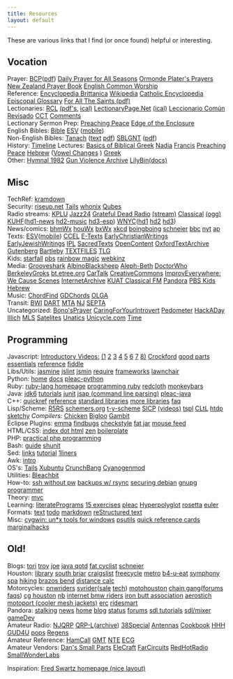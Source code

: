 ```yaml
---
title: Resources
layout: default
---
```


These are various links that I find (or once found) helpful or interesting.


## Vocation

Prayer: [BCP](http://justus.anglican.org/resources/bcp/)([pdf](http://www.episcopalchurch.org/sites/default/files/downloads/book_of_common_prayer.pdf))  [Daily Prayer for All Seasons](https://www.episcopalchurch.org/library/document/daily-prayer-all-seasons) [Ormonde Plater's Prayers](http://www.episcopaldeacons.org/ormonde-plater-archive.html) [New Zealand Prayer Book](http://anglicanprayerbook.org.nz/) [English Common Worship](https://www.churchofengland.org/prayer-worship/worship/texts.aspx)  
Reference: [Encyclopedia Brittanica](http://www.eb.com) [Wikipedia](http://wikipedia.org) [Catholic Encyclopedia](http://newadvent.org/cathen/) [Episcopal Glossary](http://library.episcopalchurch.org/glossary) [For All The Saints (pdf)](http://www.anglican.org.nz/Resources/Lectionary-and-Worship/For-All-the-Saints-A-Resource-for-the-Commemorations-of-the-Calendar)  
Lectionaries: [RCL](http://lectionary.library.vanderbilt.edu/) [(pdf's,](http://lectionary.library.vanderbilt.edu/pdfs.php) [ical)](webcal://lectionary.library.vanderbilt.edu/feeds/lectionary.ics) [LectionaryPage.Net](http://lectionarypage.net)  [(ical)](http://www.lectionarypage.net/Resources/LiturgicalCalendar.ics) [Leccionario Común Revisado](http://www.blakleycreative.com/jtb/StMarksNet/ld.htm) [CCT](http://www.commontexts.org/publications/index.html) [Comments](http://www.montreal.anglican.org/comments/)  
Lectionary Sermon Prep: [Preaching Peace](http://www.preachingpeace.org/teaching-resources/lectionary-commentary.html) [Edge of the Enclosure](http://www.edgeofenclosure.org)  
English Bibles: [Bible](http://bible.oremus.org) [ESV](http://www.gnpcb.org/esv/browse/) ([mobile](http://www.gnpcb.org/esv/mobile/))  
Non-English Bibles: [Tanach](http://www.tanach.us) ([text](http://www.tanach.us/TextFiles/Tanach.acc.txt.zip) [pdf](http://www.tanach.us/PDFFiles/Tanach.acc.pdf.zip)) [SBLGNT](http://sblgnt.com/) ([pdf](http://sblgnt.com/download/SBLGNTpdf.zip))  
History: [Timeline](http://justus.anglican.org/resources/timeline/timeline.html) 
Lectures: [Basics of Biblical Greek](http://www.biblicaltraining.org/biblical-greek/william-mounce) [Nadia](http://www.onbeing.org/program/nadia-bolz-weber-on-seeing-the-underside-and-seeing-god-tattoos-tradition-and-grace) [Francis](http://www.americamagazine.org/print/1563) [Preaching Peace](http://www.preachingpeace.org/)  [Hebrew](http://dailydoseofhebrew.com) ([Vowel Changes](http://dailydoseofhebrew.com) ) [Greek](http://dailydoseofgreek.com)  
Other: [Hymnal 1982](http://smallchurchmusic.weebly.com/-hymnal-us-1982.html) [Gun Violence Archive](http://www.gunviolencearchive.org/)  [LilyBin](http://lilybin.com)[(docs)](http://lilypond.org/website/development.html)


## Misc

TechRef: [kramdown](http://kramdown.gettalong.org/quickref.html)  
Security: [riseup.net](https://riseup.net) [Tails](https://tails.boum.org) [whonix](https://www.whonix.org) [Qubes](https://www.qubes-os.org)  
Radio streams: [KPLU](http://icy1.abacast.com/kplu-newsjazzaac-64.m3u) [Jazz24](http://icy1.abacast.com/kplu-jazz24aac-64.m3u) [Grateful Dead Radio](http://gdradio.net) [(stream)](http://72.13.82.10:26260) [Classical](http://theclassicalstation.org/internet.shtml) [(ogg)](http://audio-ogg.ibiblio.org:8000/wcpe.ogg.m3u) [KUHF](http://kuhf.org)([hd1-news](http://129.7.48.199:80/KUHF-HD1-128K) [hd2-music](http://129.7.48.199:80/KUHF-HD2-128K) [hd3-esp](http://129.7.48.199:80/KUHF-HD3-128K)) [WNYC](http://wnyc.org)([hd1](http://wnycfm.streamguys.com/) [hd2](http://wnycfm2.streamguys.com/) [hd3](http://wnycfm3.streamguys.com/))  
News/comics: [bhmWx](http://mobile.wunderground.com/cgi-bin/findweather/getForecast?brand=mobile&query=Bellingham%2C+WA) [houWx](http://mobile.wunderground.com/cgi-bin/findweather/getForecast?brand=mobile&query=IAH) [bxWx](http://mobile.wunderground.com/cgi-bin/findweather/getForecast?brand=mobile&query=Bronx%2C+NY) [xkcd](http://xkcd.com) [boingboing](http://boingboing.net) [schneier](http://schneier.com/blog/) [bbc](http://news.bbc.co.uk/) [nyt](http://nytimes.com/) [ap](http://www.nytimes.com/pages/aponline/news/index.html)  
Texts: [ESV](http://www.gnpcb.org/esv/browse/)([mobile](http://www.gnpcb.org/esv/mobile/)) [CCEL](http://www.ccel.org) [E-Texts](http://etext.library.adelaide.edu.au/colls.html) [EarlyChristianWritings](http://www.earlychristianwritings.com/) [EarlyJewishWritings](http://www.earlyjewishwritings.com/) [IPL](http://www.ipl.org/div/books) [SacredTexts](http://www.sacred-texts.com/index.htm) [OpenContent](http://www.opencontent.org) [OxfordTextArchive](http://ota.ahds.ac.uk/menu/index.html) [Gutenberg](http://www.gutenberg.org) [Bartleby](http://www.columbia.edu/acis/bartleby/index.html) [TEXTFILES](http://www.textfiles.com) [TLG](http://www.tlg.uci.edu/~tlg/)  
Kids: [starfall](http://www.starfall.com/) [pbs](http://pbskids.org/) [rainbow magic](http://www.rainbowmagiconline.com/index.html) [webkinz](http://www.webkinz.com/us_en/)  
Media: [Grooveshark](http://grooveshark.com) [AlbinoBlacksheep](http://www.albinoblacksheep.com/flash/) [Aleph-Beth](http://www.animatedhebrew.com/aleph_bet/aleph_bet.html) [DoctorWho](http://www.bbc.co.uk/doctorwho/video/index.shtml) [BerkeleyGroks](http://www.ocf.berkeley.edu/~clgroks/) [bt.etree.org](http://bt.etree.org/browse.php) [CarTalk](http://www.cartalk.com/Radio/Show/online.html) [CreativeCommons](http://creativecommons.org) [ImprovEverywhere: We Cause Scenes](http://improveverywhere.com) [InternetArchive](http://www.archive.org/movies) [KUAT Classical FM](http://kuatfm.org/streaming/optimize1of2.cfm) [Pandora](http://www.pandora.com) [PBS Kids](http://pbskids.org) [Hebrew](http://www.animatedhebrew.com/)  
Music: [ChordFind](http://chordfind.com) [GDChords](http://www.rukind.com) [OLGA](http://www.olga.net)  
Transit: [BWI](http://baltwashintlairport.com) [DART](http://www.dtc.edu/dart) [MTA](http://www.mta.nyc.ny.us/) [NJ](http://www.njtransit.state.nj.us) [SEPTA](http://www.septa.org)  
Uncategorized: [Bono'sPrayer](http://www.americanrhetoric.com/speeches/bononationalprayerbreakfast.htm) [CaringForYourIntrovert](http://www.theatlantic.com/doc/200303/rauch) [Pedometer](http://gmap-pedometer.com) [HackADay](http://www.hackaday.com) [Illich](http://philosophy.la.psu.edu/illich/index.html) [MLS](http://www.realtor.com/FindHome/default.asp) [Satelites](http://www2.gsoc.dlr.de/scripts/satvis/satvis.asp) [Unatics](http://www.newyorkunicycle.com) [Unicycle.com](http://www.unicycle.com) [Time](http://tycho.usno.navy.mil/what.html)  


## Programming

Javascript: [Introductory Videos:](http://yuilibrary.com/theater/) [(1](http://www.youtube.com/watch?v=JxAXlJEmNMg) [2](http://www.youtube.com/watch?v=RO1Wnu-xKoY) [3](http://www.youtube.com/watch?v=ya4UHuXNygM) [4](http://www.youtube.com/watch?v=Fv9qT9joc0M) [5](http://www.youtube.com/watch?v=47Ceot8yqeI) [6](http://www.youtube.com/watch?v=QgwSUtYSUqA) [7](http://www.youtube.com/watch?v=UTEqr0IlFKY) [8)](http://www.youtube.com/watch?v=taaEzHI9xyY) [Crockford](http://javascript.crockford.com/) [good parts](http://googlecode.blogspot.com/2009/03/doug-crockford-javascript-good-parts.html) [essentials](http://net.tutsplus.com/tutorials/javascript-ajax/the-essentials-of-writing-high-quality-javascript/) [reference](http://www.devguru.com/technologies/ecmascript/quickref/javascript_index.html) [fiddle](http://jsfiddle.net)  
Libs/Utils: [jasmine](http://pivotal.github.com/jasmine/user-guide.html) [jslint](http://www.jslint.com/) [jsmin](http://javascript.crockford.com/jsmin.html) [require](http://requirejs.org) [frameworks](http://microjs.com) [lawnchair](http://westcoastlogic.com/lawnchair/)  
Python: [home](http://www.python.org/) [docs](http://docs.python.org) [pleac-python](http://pleac.sourceforge.net/pleac_python/)  
Ruby: [ruby-lang homepage](http://ruby-lang.org) [programming ruby](http://www.rubycentral.com/book/index.html) [redcloth](http://redcloth.org/textile) [monkeybars](http://monkeybars.rubyforge.org/)  
Java: [jdk6](http://java.sun.com/javase/6/docs/api/) [tutorials](http://java.sun.com/docs/books/tutorial/index.html) [junit](http://www.junit.org/index.htm) [jsap (command line parsing)](http://www.martiansoftware.com/jsap/) [pleac-java](http://pleac.sourceforge.net/pleac_java/index.html)  
C++: [quickref](http://www.sourcepole.com/sources/programming/cpp/cppqref.html) [reference](http://www.cppreference.com/) [standard libraries](http://www.cplusplus.com/reference/) [more libraries](http://www.trumphurst.com/cpplibs1.html) [faq](http://www.parashift.com/c++-faq-lite/)  
Lisp/Scheme: [R5RS](http://schemers.org/Documents/Standards/R5RS/) [schemers.org](http://schemers.org/) [t-y-scheme](http://www.ccs.neu.edu/home/dorai/t-y-scheme/t-y-scheme.html) [SICP](http://mitpress.mit.edu/sicp/) [(videos)](http://groups.csail.mit.edu/mac/classes/6.001/abelson-sussman-lectures/) [tspl](http://www.scheme.com/tspl3/) [CLtL](http://www.barzilay.org/books/cltl/CLtL-text) [htdp](http://www.htdp.org/) [sketchy](http://www.t3x.org/sketchy/vol1/index.html) _Compilers:_ [Chicken](http://www.call-with-current-continuation.org/) [Bigloo](http://www-sop.inria.fr/mimosa/fp/Bigloo/) [Gambit](http://dynamo.iro.umontreal.ca/~gambit/wiki/index.php/Main_Page)  
Eclipse Plugins: [emma](http://eclemma.org) [findbugs](http://findbugs.cs.umd.edu) [checkstyle](http://eclipse-cs.sourceforge.net) [fat jar](http://fjep.sourceforge.net/) [mouse feed](http://www.mousefeed.com/)  
HTML/CSS: [index dot html](http://www.eskimo.com/~bloo/html/) [zen](http://www.csszengarden.com/) [boilerplate](http://html5boilerplate.com/)   
PHP: [practical php programming](http://hudzilla.org/phpwiki/index.php?title=Main_Page)  
Bash: [guide](http://www.tldp.org/LDP/abs/html/) [shunit](http://www.forestent.com/wiki/ShUnit2:Main_Page)  
Sed: [links](http://www.student.northpark.edu/pemente/sed/) [tutorial](http://www.grymoire.com/Unix/Sed.html) [1liners](http://sed.sourceforge.net/sed1line.txt)  
Awk: [intro](http://www.grymoire.com/Unix/Awk.html)  
OS's: [Tails](https://tails.boum.org/) [Xubuntu](http://xubuntu.org/) [CrunchBang](http://crunchbang.org/) [Cyanogenmod](http://wiki.cyanogenmod.org)   
Utilities: [Bleachbit](http://bleachbit.sourceforge.net/)  
How-to: [ssh without pw](http://www.linuxproblem.org/art_9.html) [backups w/ rsync](http://hacktux.com/rsyncintro) [securing debian](http://www.debian.org/doc/manuals/securing-debian-howto/) [gnupg](http://www.gnupg.org/gph/en/manual.html) [programmer](http://samizdat.mines.edu/howto/HowToBeAProgrammer.html)  
Theory: [mvc](http://st-www.cs.uiuc.edu/users/smarch/st-docs/mvc.html)  
Learning: [literatePrograms](http://en.literateprograms.org/LiteratePrograms:Welcome) [15 exercises](http://www.jobsnake.com/seek/articles/index.cgi?openarticle&8533) [pleac](http://pleac.sourceforge.net/) [Hyperpolyglot](http://hyperpolyglot.org) [rosetta](http://www.rosettacode.org/wiki/Main_Page) [euler](http://projecteuler.net/)  
Formats: [text](http://studenti.fisica.unifi.it/manuali/taoup/ch05s02.html) [todo](https://github.com/ginatrapani/todo.txt-cli/wiki/The-Todo.txt-Format) [markdown](http://daringfireball.net/projects/markdown/syntax#html) [reStructured text](http://docutils.sourceforge.net/docs/user/rst/quickref.html)  
Misc: [cygwin: un*x tools for windows](http://sourceware.cygnus.com/cygwin) [psutils](http://www.tardis.ed.ac.uk/~ajcd/psutils/index.html) [quick reference cards](http://www.digilife.be/quickreferences/quickrefs.htm) [marginalhacks](http://marginalhacks.com)  


## Old!

Blogs: [tori](http://www.travelpod.com/travel-blog-entries/torissecret/1/1210637820/tpod.html) [troy](http://mycryption.blogspot.com/) [joe](http://ccfb.wordpress.com/) [java qotd](http://www.examulator.com/phezam/question.php) [fat cyclist](http://fatcyclist.com) [schneier](http://www.schneier.com/blog/)  
Houston: [library](http://www.houstonlibrary.org/) [south briar](http://southbriar.com/southbriar/outside_frame.asp) [craigslist](http://houston.craigslist.org/) [freecycle](http://groups.yahoo.com/group/HoustonWestchaseFreecycle/messages) [metro](http://www.ridemetro.org/) [b4-u-eat](http://www.b4-u-eat.com/) [symphony](http://www.houstonsymphony.org/) [spa](http://www.spahouston.org/index.aspx) [hiking](http://www.lshtclub.com/) [brazos bend](http://www.tpwd.state.tx.us/spdest/findadest/parks/brazos_bend/) [distance calc](http://geodistance.com/)  
Motorcycles: [pnwriders](http://pnwriders.com/bellingham/) [svrider](http://svrider.com)([sale](http://forum.svrider.com/forumdisplay.php?f=34) [tech](http://forum.svrider.com/forumdisplay.php?f=13)) [motohouston](http://motohouston.com) [chain gang](http://f650.com)([forums](http://f650.com/phpbb3/) [faqs](http://faq.f650.com/FAQs/)) [cg houston](http://autos.groups.yahoo.com/group/HCG/) [nb](http://f650.us) [internet bmw riders](http://www.ibmwr.org) [iron butt association](http://www.ironbutt.com) [aerostich](http://www.aerostich.com) [motoport (cooler mesh jackets)](http://www.motoport.com) [erc](http://www.awesomecycles.com/ERCsched.htm) [ridesmart](http://www.ridesmart.info)  
Pandora: [stalking](http://alec.mooo.com/lol/cxs.php) [news](http://pandorapress.net) [home](http://openpandora.org) [blog](http://openpandora.org/index.php?option=com_content&view=category&layout=blog&id=2&Itemid=2&lang=en) [status](http://openpandora.org/index.php?option=com_content&view=article&id=98&Itemid=13&lang=en) [forums](http://www.gp32x.com/board/index.php?showforum=61) [sdl tutorials](http://sol.gfxile.net/gp/) [sdl/mixer](http://www.kekkai.org/roger/sdl/mixer/) [gameDev](http://wiki.gamedev.net/index.php/Main_Page)  
Amateur Radio: [NJQRP](http://www.njqrp.org) [QRP-L](http://qrp.cc.nd.edu/QRP-L)([archive](http://listserv.lehigh.edu/lists/Archive/qrp-l/date.html)) [38Special](http://www.accurate-electronics.com/38s/) [Antennas](http://arrl.org/tis/info/antbegin.html) [Cookbook](http://www.ee.ualberta.ca/html/cookbook.html) [HHH](http://hem2.passagen.se/sm0vpo) [GUD4U](http://www.ybi.com/brink/qrp/index.html) [pops](http://qrp.pops.net/qrp/default.htm) [Regens](http://www.connix.com/~harry/regenrx.htm)  
Amateur Reference: [HamCall](http://www.buck.com/cgi-bin/do_hamcall) [GMT](http://time.greenwich2000.com/index.htm) [NTE](http://nteinc.com/search.html) [ECG](http://www.ecgproducts.com/ECGCrossReference/index.html)  
Amateur Vendors: [Dan's Small Parts](http://www.fix.net/~jparker/dans.html) [EleCraft](http://www.elecraft.com) [FarCircuits](http://www.cl.ais.net/farcir) [RedHotRadio](http://www.redhotradio.com) [SmallWonderLabs](http://smallwonderlabs.com)  

Inspiration: [Fred Swartz homepage (nice layout)](http://www.fredosaurus.com/fred/index.html)  
